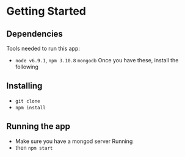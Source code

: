 # Getting Started
## Dependencies
Tools needed to run this app:
* `node v6.9.1`, `npm 3.10.8` `mongodb`
Once you have these, install the following

## Installing
* `git clone`
* `npm install`

## Running the app
* Make sure you have a mongod server Running
* then `npm start`
